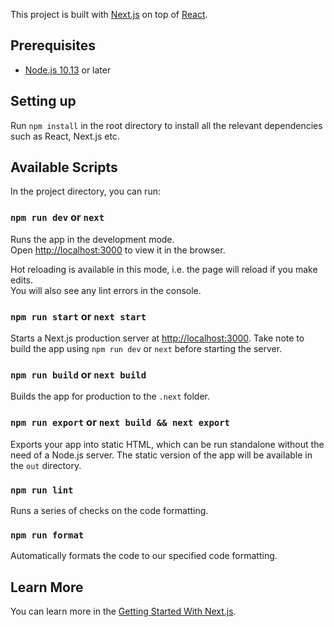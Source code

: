 This project is built with [Next.js](https://nextjs.org/) on top of [React](https://reactjs.org/).

## Prerequisites
- [Node.js 10.13](https://nodejs.org/en/) or later

## Setting up

Run `npm install` in the root directory to install all the relevant dependencies such as React, Next.js etc.   

## Available Scripts

In the project directory, you can run:

### `npm run dev` or `next`

Runs the app in the development mode.<br />
Open [http://localhost:3000](http://localhost:3000) to view it in the browser.

Hot reloading is available in this mode, i.e. the page will reload if you make edits.<br />
You will also see any lint errors in the console.

### `npm run start` or `next start`

Starts a Next.js production server at [http://localhost:3000](http://localhost:3000). Take note to build the app using `npm run dev` or `next` before starting the server.<br />

### `npm run build` or `next build`

Builds the app for production to the `.next` folder.<br />

### `npm run export` or `next build && next export`

Exports your app into static HTML, which can be run standalone without the need of a Node.js server. The static version of the app will be available in the `out` directory.

### `npm run lint`

Runs a series of checks on the code formatting. 

### `npm run format`

Automatically formats the code to our specified code formatting.

## Learn More

You can learn more in the [Getting Started With Next.js](https://nextjs.org/docs/getting-started).
